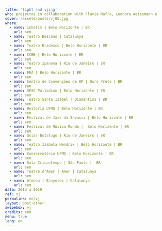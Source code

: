 ```yaml
---
title: 'light and vjing'
who: projectos in collaboration with Flávia Mafra, Leonora Weissmann e Aline Xavier
cover: /assets/posts/vj00.jpg
where: 
  - name: Inhotim | Belo Horizonte | BR
    url: sem
  - name: Teatro Bescanó | Catalunya 
    url: sem
  - name: Teatro Bradesco | Belo Horizonte | BR 
    url: sem
  - name: CCBB | Belo Horizonte | BR 
    url: sem
  - name: Teatro Ipanema | Rio de Janeiro | BR 
    url: sem
  - name: FEA | Belo Horizonte | BR  
    url: sem
  - name: Centro de Convenções de OP | Ouro Preto | BR  
    url: sem
  - name: SESC Palladium | Belo Horizonte | BR 
    url: sem
  - name: Teatro Santa Izabel | Diamantina | BR  
    url: sem
  - name: Reitoria UFMG | Belo Horizonte | BR  
    url: sem
  - name: Festival de Jazz da Savassi | Belo Horizonte | BR 
    url: sem
  - name: Festival de Música Mundo |  Belo Horizonte | BR 
    url: sem
  - name: Solar Botafogo | Rio de Janeiro | BR 
    url: sem
  - name: Teatro Izabela Hendrix | Belo Horizonte | BR 
    url: sem
  - name: Conservatório UFMG | Belo Horizonte | BR 
    url: sem
  - name: Sala Crisantempo | São Paulo |  BR  
    url: sem
  - name: Teatre d'Amer | Amer | Catalunya 
    url: sem
  - name: Ateneu | Banyoles | Catalunya 
    url: sem
data: 2013 a 2019
ref: vj
permalink: en/vj
layout: post-other
swipebox: vj
credits: sem
menu: true
lang: en
---
```


